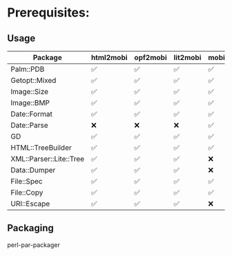 # Prerequisites:

## Usage

| Package | html2mobi | opf2mobi | lit2mobi | mobils | mobi2mobi | mobi2html |
| ----------------------- | -- | -- | -- | -- | -- | -- |
| Palm::PDB               | ✅ | ✅ | ✅ | ✅ | ✅ | ✅ |
| Getopt::Mixed           | ✅ | ✅ | ✅ | ✅ | ✅ | ✅ |
| Image::Size             | ✅ | ✅ | ✅ | ✅ | ✅ | ✅ |
| Image::BMP              | ✅ | ✅ | ✅ | ✅ | ✅ | ✅ |
| Date::Format            | ✅ | ✅ | ✅ | ✅ | ✅ | ✅ |
| Date::Parse             | ❌ | ❌ | ❌ | ✅ | ❌ | ✅ |
| GD                      | ✅ | ✅ | ✅ | ✅ | ✅ | ✅ |
| HTML::TreeBuilder       | ✅ | ✅ | ✅ | ✅ | ✅ | ✅ |
| XML::Parser::Lite::Tree | ✅ | ✅ | ✅ | ❌ | ❌ | ❌ |
| Data::Dumper            | ✅ | ✅ | ✅ | ❌ | ❌ | ❌ |
| File::Spec              | ✅ | ✅ | ✅ | ✅ | ✅ | ✅ | 
| File::Copy              | ✅ | ✅ | ✅ | ✅ | ✅ | ✅ | 
| URI::Escape             | ✅ | ✅ | ✅ | ❌ | ❌ | ❌ |

## Packaging

perl-par-packager
